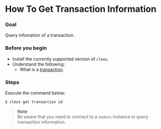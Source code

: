 # How To Get Transaction Information

### Goal
Query infomation of a transaction.

### Before you begin
  * Install the currently supported version of `cleos`.
  * Understand the following:
    * What is a [transaction](https://docs.cyberway.io/users/glossary#transaction).

### Steps
Execute the command below:
```sh
$ cleos get transaction id
```
> **Note**  
>  Be aware that you need to connect to a `nodeos` instance to query transaction information.